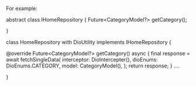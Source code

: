 For example:



abstract class IHomeRepository {
  Future<CategoryModel?> getCategory();

}

class HomeRepository with DioUtility implements IHomeRepository {

  @override
  Future<CategoryModel?> getCategory() async {
    final response = await fetchSingleData(
      interceptor: DioIntercepter(),
      dioEnums: DioEnums.CATEGORY,
      model: CategoryModel(),
    );
    return response;
  }
 ....


}

